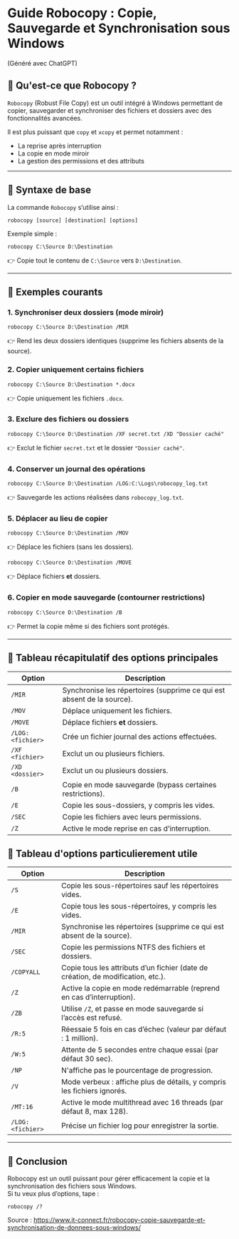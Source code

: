 # Guide Robocopy : Copie, Sauvegarde et Synchronisation sous Windows 
(Généré avec ChatGPT)


## 🔹 Qu'est-ce que Robocopy ?
`Robocopy` (Robust File Copy) est un outil intégré à Windows permettant de copier, sauvegarder et synchroniser des fichiers et dossiers avec des fonctionnalités avancées.

Il est plus puissant que `copy` et `xcopy` et permet notamment :
- La reprise après interruption  
- La copie en mode miroir  
- La gestion des permissions et des attributs  

---

## 🔹 Syntaxe de base
La commande `Robocopy` s’utilise ainsi :  
```
robocopy [source] [destination] [options]
```
Exemple simple :  
```
robocopy C:\Source D:\Destination
```
👉 Copie tout le contenu de `C:\Source` vers `D:\Destination`.

---

## 🔹 Exemples courants
### 1. Synchroniser deux dossiers (mode miroir)
```
robocopy C:\Source D:\Destination /MIR
```
👉 Rend les deux dossiers identiques (supprime les fichiers absents de la source).

### 2. Copier uniquement certains fichiers
```
robocopy C:\Source D:\Destination *.docx
```
👉 Copie uniquement les fichiers `.docx`.

### 3. Exclure des fichiers ou dossiers
```
robocopy C:\Source D:\Destination /XF secret.txt /XD "Dossier caché"
```
👉 Exclut le fichier `secret.txt` et le dossier `"Dossier caché"`.

### 4. Conserver un journal des opérations
```
robocopy C:\Source D:\Destination /LOG:C:\Logs\robocopy_log.txt
```
👉 Sauvegarde les actions réalisées dans `robocopy_log.txt`.

### 5. Déplacer au lieu de copier
```
robocopy C:\Source D:\Destination /MOV
```
👉 Déplace les fichiers (sans les dossiers).  
```
robocopy C:\Source D:\Destination /MOVE
```
👉 Déplace fichiers **et** dossiers.

### 6. Copier en mode sauvegarde (contourner restrictions)
```
robocopy C:\Source D:\Destination /B
```
👉 Permet la copie même si des fichiers sont protégés.

---

## 🔹 Tableau récapitulatif des options principales

| Option  | Description |
|---------|------------|
| `/MIR`  | Synchronise les répertoires (supprime ce qui est absent de la source). |
| `/MOV`  | Déplace uniquement les fichiers. |
| `/MOVE` | Déplace fichiers **et** dossiers. |
| `/LOG:<fichier>` | Crée un fichier journal des actions effectuées. |
| `/XF <fichier>` | Exclut un ou plusieurs fichiers. |
| `/XD <dossier>` | Exclut un ou plusieurs dossiers. |
| `/B`    | Copie en mode sauvegarde (bypass certaines restrictions). |
| `/E`    | Copie les sous-dossiers, y compris les vides. |
| `/SEC`  | Copie les fichiers avec leurs permissions. |
| `/Z`    | Active le mode reprise en cas d’interruption. |


## 🔹 Tableau d'options particulierement utile

| Option  | Description |
|---------|------------|
| `/S`    | Copie les sous-répertoires sauf les répertoires vides. |
| `/E`    | Copie tous les sous-répertoires, y compris les vides. |
| `/MIR`  | Synchronise les répertoires (supprime ce qui est absent de la source). |
| `/SEC`  | Copie les permissions NTFS des fichiers et dossiers. |
| `/COPYALL` | Copie tous les attributs d’un fichier (date de création, de modification, etc.). |
| `/Z`    | Active la copie en mode redémarrable (reprend en cas d’interruption). |
| `/ZB`   | Utilise `/Z`, et passe en mode sauvegarde si l’accès est refusé. |
| `/R:5`  | Réessaie 5 fois en cas d’échec (valeur par défaut : 1 million). |
| `/W:5`  | Attente de 5 secondes entre chaque essai (par défaut 30 sec). |
| `/NP`   | N'affiche pas le pourcentage de progression. |
| `/V`    | Mode verbeux : affiche plus de détails, y compris les fichiers ignorés. |
| `/MT:16`| Active le mode multithread avec 16 threads (par défaut 8, max 128). |
| `/LOG:<fichier>` | Précise un fichier log pour enregistrer la sortie. |


---

## 🔹 Conclusion
Robocopy est un outil puissant pour gérer efficacement la copie et la synchronisation des fichiers sous Windows.  
Si tu veux plus d’options, tape :
```
robocopy /?
```



Source : https://www.it-connect.fr/robocopy-copie-sauvegarde-et-synchronisation-de-donnees-sous-windows/
